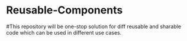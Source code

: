 # Reusable-Components
#This repository will be one-stop solution for diff reusable and sharable code which can be used in different use cases.


